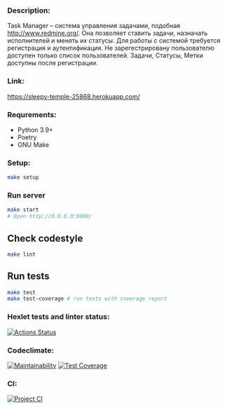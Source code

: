 ### Description:
Task Manager – система управления задачами, подобная http://www.redmine.org/. Она позволяет ставить задачи, назначать исполнителей и менять их статусы. Для работы с системой требуется регистрация и аутентификация.
Не зарегестрировану пользователю доступен только список пользователей.
Задачи, Статусы, Метки доступны после регистрации.

### Link:
https://sleepy-temple-25868.herokuapp.com/

### Requrements:
* Python 3.9+
* Poetry
* GNU Make

### Setup:
```bash
make setup
```
### Run server
```bash
make start
# Open http://0.0.0.0:8000/
```

## Check codestyle

```bash
make lint
```

## Run tests

```bash
make test
make test-coverage # run tests with coverage report
```



### Hexlet tests and linter status:
[![Actions Status](https://github.com/Noboribetsu/python-project-lvl4/workflows/hexlet-check/badge.svg)](https://github.com/Noboribetsu/python-project-lvl4/actions)

### Codeclimate:
[![Maintainability](https://api.codeclimate.com/v1/badges/6b998c5b391bf7d8aacf/maintainability)](https://codeclimate.com/github/Noboribetsu/python-project-lvl4/maintainability)
[![Test Coverage](https://api.codeclimate.com/v1/badges/6b998c5b391bf7d8aacf/test_coverage)](https://codeclimate.com/github/Noboribetsu/python-project-lvl4/test_coverage)

### CI:
[![Project CI](https://github.com/Noboribetsu/python-project-lvl4/actions/workflows/projectci.yml/badge.svg)](https://github.com/Noboribetsu/python-project-lvl4/actions/workflows/projectci.yml)
